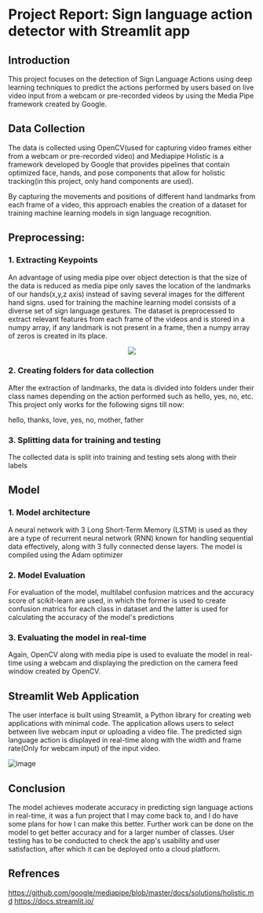 # Project Report: Sign language action detector with Streamlit app

## Introduction
This project focuses on the detection of Sign Language Actions using deep learning techniques to predict the actions performed by users based on live video input from a webcam or pre-recorded videos by using the Media Pipe framework created by Google.

## Data Collection
The data is collected using OpenCV(used for capturing video frames either from a webcam or pre-recorded video) and  Mediapipe Holistic is a framework developed by Google that 
provides pipelines that contain optimized face, hands, and pose components that allow for holistic tracking(in this project, only hand components are used).

By capturing the movements and positions of different hand landmarks from each frame of a video, this approach enables the creation of a dataset for training machine learning models in sign language recognition.

## Preprocessing:
### 1. Extracting Keypoints
An advantage of using media pipe over object detection is that the size of the data is reduced as media pipe only saves the location of the landmarks of our hands(x,y,z axis) instead of saving several images for the different hand signs.
used for training the machine learning model consists of a diverse set of sign language gestures. The dataset is preprocessed to extract relevant features from each frame of the videos and is stored in a numpy array, if any landmark is not present in a frame, 
then a numpy array of zeros is created in its place.


<p align="center">
  <img src="https://th.bing.com/th/id/OIP.fMBLvkdLbg0MEfv7KbJZjQAAAA?rs=1&pid=ImgDetMain" />
</p>

### 2. Creating folders for data collection
After the extraction of landmarks, the data is divided into folders under their class names depending on the action performed such as hello, yes, no, etc. 
This project only works for the following signs till now:

hello, thanks, love, yes, no, mother, father

### 3. Splitting data for training and testing
The collected data is split into training and testing sets along with their labels

## Model
### 1. Model architecture
A neural network with 3 Long Short-Term Memory (LSTM) is used as they are a type of recurrent neural network (RNN) known for handling sequential data effectively, along with 3 fully connected dense layers. The model is compiled using the Adam optimizer

### 2. Model Evaluation
For evaluation of the model, multilabel confusion matrices and the accuracy score of scikit-learn are used, in which the former is used to create confusion matrics for each class in dataset 
and the latter is used for calculating the accuracy of the model's predictions

### 3. Evaluating the model in real-time
Again, OpenCV along with media pipe is used to evaluate the model in real-time using a webcam and displaying the prediction on the camera feed window created by OpenCV.

## Streamlit Web Application
The user interface is built using Streamlit, a Python library for creating web applications with minimal code. 
The application allows users to select between live webcam input or uploading a video file. The predicted sign language action is displayed in real-time along with the width and frame rate(Only for webcam input) of the input video.

![image](https://github.com/akshat448/sign_language_action_detector/assets/129832161/f0d0fc49-181b-4764-a3eb-09b057d3dc85)

## Conclusion
The model achieves moderate accuracy in predicting sign language actions in real-time, it was a fun project that I may come back to, and I do have some plans for how I can make this better.
Further work can be done on the model to get better accuracy and for a larger number of classes. User testing has to be conducted to check the app's usability and user satisfaction, after which it can be deployed onto a cloud platform.

## Refrences
https://github.com/google/mediapipe/blob/master/docs/solutions/holistic.md
https://docs.streamlit.io/

